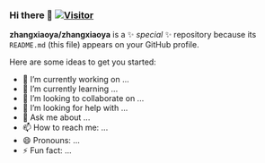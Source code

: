 ### Hi there 👋 [![Visitor](https://visitor-badge.glitch.me/badge?page_id=zhangxiaoya.zhangxiaoya)](https://github.com/zhangxiaoya)



**zhangxiaoya/zhangxiaoya** is a ✨ _special_ ✨ repository because its `README.md` (this file) appears on your GitHub profile.

Here are some ideas to get you started:

- 🔭 I’m currently working on ...
- 🌱 I’m currently learning ...
- 👯 I’m looking to collaborate on ...
- 🤔 I’m looking for help with ...
- 💬 Ask me about ...
- 📫 How to reach me: ...
- 😄 Pronouns: ...
- ⚡ Fun fact: ...

